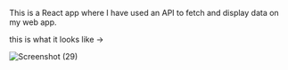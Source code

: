 This is a React app where I have used an API to fetch and display data on my web app.

this is what it looks like -> 

![Screenshot (29)](https://github.com/yuvisingh01/api_fetcher/assets/88438578/c0ae8d5b-58f0-4c65-90ac-f4c51ebc55b4)

